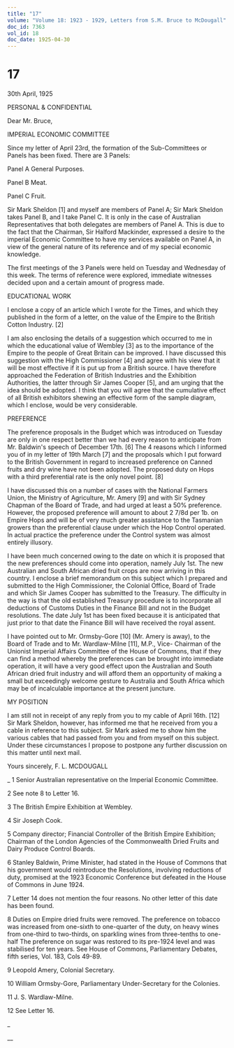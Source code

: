 ```yaml
---
title: "17"
volume: "Volume 18: 1923 - 1929, Letters from S.M. Bruce to McDougall"
doc_id: 7363
vol_id: 18
doc_date: 1925-04-30
---
```


# 17

30th April, 1925

PERSONAL &amp; CONFIDENTIAL

Dear Mr. Bruce,

IMPERIAL ECONOMIC COMMITTEE

Since my letter of April 23rd, the formation of the Sub-Committees or Panels has been fixed. There are 3 Panels:

Panel A General Purposes.

Panel B Meat.

Panel C Fruit.

Sir Mark Sheldon [1] and myself are members of Panel A; Sir Mark Sheldon takes Panel B, and I take Panel C. It is only in the case of Australian Representatives that both delegates are members of Panel A. This is due to the fact that the Chairman, Sir Halford Mackinder, expressed a desire to the imperial Economic Committee to have my services available on Panel A, in view of the general nature of its reference and of my special economic knowledge.

The first meetings of the 3 Panels were held on Tuesday and Wednesday of this week. The terms of reference were explored, immediate witnesses decided upon and a certain amount of progress made.

EDUCATIONAL WORK

I enclose a copy of an article which I wrote for the Times, and which they published in the form of a letter, on the value of the Empire to the British Cotton Industry. [2]

I am also enclosing the details of a suggestion which occurred to me in which the educational value of Wembley [3] as to the importance of the Empire to the people of Great Britain can be improved. I have discussed this suggestion with the High Commissioner [4] and agree with his view that it will be most effective if it is put up from a British source. I have therefore approached the Federation of British Industries and the Exhibition Authorities, the latter through Sir James Cooper [5], and am urging that the idea should be adopted. I think that you will agree that the cumulative effect of all British exhibitors shewing an effective form of the sample diagram, which I enclose, would be very considerable.

PREFERENCE

The preference proposals in the Budget which was introduced on Tuesday are only in one respect better than we had every reason to anticipate from Mr. Baldwin's speech of December 17th. [6] The 4 reasons which I informed you of in my letter of 19th March [7] and the proposals which I put forward to the British Government in regard to increased preference on Canned fruits and dry wine have not been adopted. The proposed duty on Hops with a third preferential rate is the only novel point. [8]

I have discussed this on a number of cases with the National Farmers Union, the Ministry of Agriculture, Mr. Amery [9] and with Sir Sydney Chapman of the Board of Trade, and had urged at least a 50% preference. However, the proposed preference will amount to about 2 7/8d per 1b. on Empire Hops and will be of very much greater assistance to the Tasmanian growers than the preferential clause under which the Hop Control operated. In actual practice the preference under the Control system was almost entirely illusory.

I have been much concerned owing to the date on which it is proposed that the new preferences should come into operation, namely July 1st. The new Australian and South African dried fruit crops are now arriving in this country. I enclose a brief memorandum on this subject which I prepared and submitted to the High Commissioner, the Colonial Office, Board of Trade and which Sir James Cooper has submitted to the Treasury. The difficulty in the way is that the old established Treasury procedure is to incorporate all deductions of Customs Duties in the Finance Bill and not in the Budget resolutions. The date July 1st has been fixed because it is anticipated that just prior to that date the Finance Bill will have received the royal assent.

I have pointed out to Mr. Ormsby-Gore [10] (Mr. Amery is away), to the Board of Trade and to Mr. Wardlaw-Milne [11], M.P., Vice- Chairman of the Unionist Imperial Affairs Committee of the House of Commons, that if they can find a method whereby the preferences can be brought into immediate operation, it will have a very good effect upon the Australian and South African dried fruit industry and will afford them an opportunity of making a small but exceedingly welcome gesture to Australia and South Africa which may be of incalculable importance at the present juncture.

MY POSITION

I am still not in receipt of any reply from you to my cable of April 16th. [12] Sir Mark Sheldon, however, has informed me that he received from you a cable in reference to this subject. Sir Mark asked me to show him the various cables that had passed from you and from myself on this subject. Under these circumstances I propose to postpone any further discussion on this matter until next mail.

Yours sincerely, F. L. MCDOUGALL 

_ 1 Senior Australian representative on the Imperial Economic Committee.

2 See note 8 to Letter 16.

3 The British Empire Exhibition at Wembley.

4 Sir Joseph Cook.

5 Company director; Financial Controller of the British Empire Exhibition; Chairman of the London Agencies of the Commonwealth Dried Fruits and Dairy Produce Control Boards.

6 Stanley Baldwin, Prime Minister, had stated in the House of Commons that his government would reintroduce the Resolutions, involving reductions of duty, promised at the 1923 Economic Conference but defeated in the House of Commons in June 1924.

7 Letter 14 does not mention the four reasons. No other letter of this date has been found.

8 Duties on Empire dried fruits were removed. The preference on tobacco was increased from one-sixth to one-quarter of the duty, on heavy wines from one-third to two-thirds, on sparkling wines from three-tenths to one-half The preference on sugar was restored to its pre-1924 level and was stabilised for ten years. See House of Commons, Parliamentary Debates, fifth series, Vol. 183, Cols 49-89.

9 Leopold Amery, Colonial Secretary.

10 William Ormsby-Gore, Parliamentary Under-Secretary for the Colonies.

11 J. S. Wardlaw-Milne.

12 See Letter 16.

_

__
